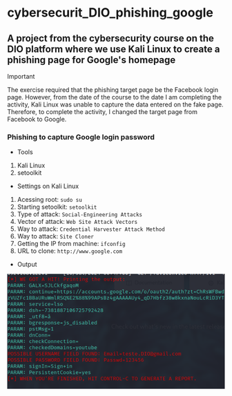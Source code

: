# cybersecurit_DIO_phishing_google
## A project from the cybersecurity course on the DIO platform where we use Kali Linux to create a phishing page for Google's homepage

> [!IMPORTANT]
> The exercise required that the phishing target page be the Facebook login page. However, from the date of the course to the date I am completing the activity, Kali Linux was unable to capture the data entered on the fake page. Therefore, to complete the activity, I changed the target page from Facebook to Google.

### Phishing to capture Google login password

- Tools
1. Kali Linux
2. setoolkit

- Settings on Kali Linux
1. Acessing root: ```sudo su```
2. Starting setoolkit: ```setoolkit```
3. Type of attack: ```Social-Engineering Attacks```
4. Vector of attack: ```Web Site Attack Vectors```
5. Way to attack: ```Credential Harvester Attack Method``` 
6. Way to attack: ```Site Cloner```
7. Getting the IP from machine: ```ifconfig```
7. URL to clone: ```http://www.google.com```

- Output

![](/output_ID_password)


